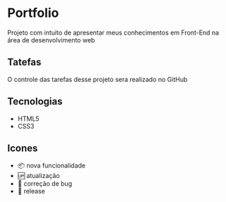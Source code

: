 # Portfolio
Projeto com intuito de apresentar meus conhecimentos em Front-End na área de desenvolvimento web

## Tatefas

O controle das tarefas desse projeto sera realizado no GitHub

## Tecnologias

- HTML5
- CSS3

## Icones

- :package: nova funcionalidade
- :up: atualização
- :wrench: correção de bug
- :checkered_flag: release


